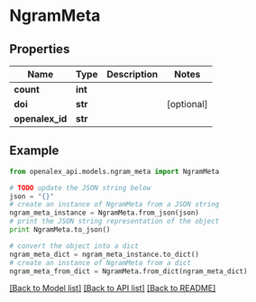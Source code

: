 # NgramMeta


## Properties
Name | Type | Description | Notes
------------ | ------------- | ------------- | -------------
**count** | **int** |  | 
**doi** | **str** |  | [optional] 
**openalex_id** | **str** |  | 

## Example

```python
from openalex_api.models.ngram_meta import NgramMeta

# TODO update the JSON string below
json = "{}"
# create an instance of NgramMeta from a JSON string
ngram_meta_instance = NgramMeta.from_json(json)
# print the JSON string representation of the object
print NgramMeta.to_json()

# convert the object into a dict
ngram_meta_dict = ngram_meta_instance.to_dict()
# create an instance of NgramMeta from a dict
ngram_meta_from_dict = NgramMeta.from_dict(ngram_meta_dict)
```
[[Back to Model list]](../README.md#documentation-for-models) [[Back to API list]](../README.md#documentation-for-api-endpoints) [[Back to README]](../README.md)


